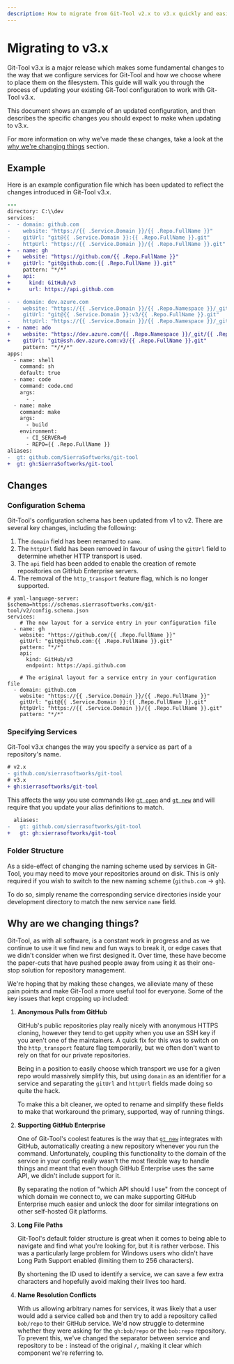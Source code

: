 ```yaml
---
description: How to migrate from Git-Tool v2.x to v3.x quickly and easily.
---
```


# Migrating to v3.x
Git-Tool v3.x is a major release which makes some fundamental changes to
the way that we configure services for Git-Tool and how we choose where
to place them on the filesystem. This guide will walk you through the
process of updating your existing Git-Tool configuration to work with
Git-Tool v3.x.

This document shows an example of an updated configuration, and then
describes the specific changes you should expect to make when updating
to v3.x.

For more information on why we've made these changes, take a look at
the [why we're changing things](#why-are-we-changing-things) section.

## Example
Here is an example configuration file which has been updated to reflect
the changes introduced in Git-Tool v3.x.

```diff
---
directory: C:\\dev
services:
-  - domain: github.com
-    website: "https://{{ .Service.Domain }}/{{ .Repo.FullName }}"
-    gitUrl: "git@{{ .Service.Domain }}:{{ .Repo.FullName }}.git"
-    httpUrl: "https://{{ .Service.Domain }}/{{ .Repo.FullName }}.git"
+  - name: gh
+    website: "https://github.com/{{ .Repo.FullName }}"
+    gitUrl: "git@github.com:{{ .Repo.FullName }}.git"
     pattern: "*/*"
+    api:
+      kind: GitHub/v3
+      url: https://api.github.com

-  - domain: dev.azure.com
-    website: "https://{{ .Service.Domain }}/{{ .Repo.Namespace }}/_git/{{ .Repo.Name }}"
-    gitUrl: "git@{{ .Service.Domain }}:v3/{{ .Repo.FullName }}.git"
-    httpUrl: "https://{{ .Service.Domain }}/{{ .Repo.Namespace }}/_git/{{ .Repo.Name }}.git"
+  - name: ado
+    website: "https://dev.azure.com/{{ .Repo.Namespace }}/_git/{{ .Repo.Name }}"
+    gitUrl: "git@ssh.dev.azure.com:v3/{{ .Repo.FullName }}.git"
     pattern: "*/*/*"
apps:
  - name: shell
    command: sh
    default: true
  - name: code
    command: code.cmd
    args:
      - .
  - name: make
    command: make
    args:
      - build
    environment:
      - CI_SERVER=0
      - REPO={{ .Repo.FullName }}
aliases:
-  gt: github.com/SierraSoftworks/git-tool
+  gt: gh:SierraSoftworks/git-tool

```

## Changes
### Configuration Schema
Git-Tool's configuration schema has been updated from v1 to v2. There
are several key changes, including the following:

1. The `domain` field has been renamed to `name`.
2. The `httpUrl` field has been removed in favour of using the `gitUrl` field to determine whether HTTP transport is used.
3. The `api` field has been added to enable the creation of remote repositories on GitHub Enterprise servers.
4. The removal of the `http_transport` feature flag, which is no longer supported.

```yaml{3-10}
# yaml-language-server: $schema=https://schemas.sierrasoftworks.com/git-tool/v2/config.schema.json
services:
    # The new layout for a service entry in your configuration file
  - name: gh
    website: "https://github.com/{{ .Repo.FullName }}"
    gitUrl: "git@github.com:{{ .Repo.FullName }}.git"
    pattern: "*/*"
    api:
      kind: GitHub/v3
      endpoint: https://api.github.com

    # The original layout for a service entry in your configuration file
  - domain: github.com
    website: "https://{{ .Service.Domain }}/{{ .Repo.FullName }}"
    gitUrl: "git@{{ .Service.Domain }}:{{ .Repo.FullName }}.git"
    httpUrl: "https://{{ .Service.Domain }}/{{ .Repo.FullName }}.git"
    pattern: "*/*"
```

### Specifying Services
Git-Tool v3.x changes the way you specify a service as part of a repository's name.

```diff
# v2.x
- github.com/sierrasoftworks/git-tool
# v3.x
+ gh:sierrasoftworks/git-tool
```

This affects the way you use commands like [`gt open`](../commands/repositories.md#open)
and [`gt new`](../commands/repositories.md#new) and will require that you update
your alias definitions to match.

```diff
  aliases:
-   gt: github.com/sierrasoftworks/git-tool
+   gt: gh:sierrasoftworks/git-tool
```

### Folder Structure
As a side-effect of changing the naming scheme used by services in Git-Tool,
you may need to move your repositories around on disk. This is only required
if you wish to switch to the new naming scheme (`github.com` &rarr; `gh`).

To do so, simply rename the corresponding service directories inside your
development directory to match the new service `name` field.

## Why are we changing things?
Git-Tool, as with all software, is a constant work in progress and as we
continue to use it we find new and fun ways to break it, or edge cases that
we didn't consider when we first designed it. Over time, these have become
the paper-cuts that have pushed people away from using it as their one-stop
solution for repository management.

We're hoping that by making these changes, we alleviate many of these pain
points and make Git-Tool a more useful tool for everyone. Some of the key
issues that kept cropping up included:

1. **Anonymous Pulls from GitHub**
   
   GitHub's public repositories play really nicely with anonymous HTTPS
   cloning, however they tend to get uppity when you use an SSH key if you
   aren't one of the maintainers. A quick fix for this was to switch on the
   `http_transport` feature flag temporarily, but we often don't want to rely
   on that for our private repositories.

   Being in a position to easily choose which transport we use for a given repo
   would massively simplify this, but using `domain` as an identifier for a
   service and separating the `gitUrl` and `httpUrl` fields made doing so quite
   the hack.

   To make this a bit cleaner, we opted to rename and simplify these fields
   to make that workaround the primary, supported, way of running things.

2. **Supporting GitHub Enterprise**
   
   One of Git-Tool's coolest features is the way that [`gt new`](../commands/repositories.md#new)
   integrates with GitHub, automatically creating a new repository whenever
   you run the command. Unfortunately, coupling this functionality to the
   domain of the service in your config really wasn't the most flexible way
   to handle things and meant that even though GitHub Enterprise uses the
   same API, we didn't include support for it.

   By separating the notion of "which API should I use" from the concept of
   which domain we connect to, we can make supporting GitHub Enterprise
   much easier and unlock the door for similar integrations on other self-hosted
   Git platforms.

3. **Long File Paths**
   
   Git-Tool's default folder structure is great when it comes to being able to
   navigate and find what you're looking for, but it is rather verbose. This was
   a particularly large problem for Windows users who didn't have Long Path Support
   enabled (limiting them to 256 characters).

   By shortening the ID used to identify a service, we can save a few extra characters
   and hopefully avoid making their lives too hard.

4. **Name Resolution Conflicts**

   With us allowing arbitrary names for services, it was likely that a user would
   add a service called `bob` and then try to add a repository called `bob/repo` to
   their GitHub service. We'd now struggle to determine whether they were asking for
   the `gh:bob/repo` or the `bob:repo` repository. To prevent this, we've changed the
   separator between service and repository to be `:` instead of the original `/`, making
   it clear which component we're referring to.
